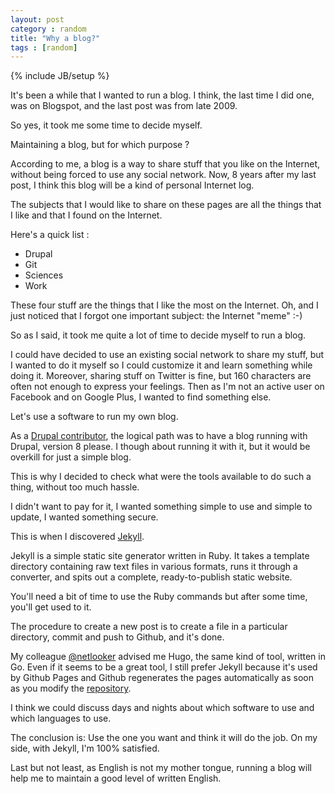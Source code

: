 ```yaml
---
layout: post
category : random
title: "Why a blog?"
tags : [random]
---
```

{% include JB/setup %}

It's been a while that I wanted to run a blog. I think, the last time I did one, was on Blogspot, and the last post was from late 2009.

So yes, it took me some time to decide myself.

Maintaining a blog, but for which purpose ?

According to me, a blog is a way to share stuff that you like on the Internet, without being forced to use any social network.
Now, 8 years after my last post, I think this blog will be a kind of personal Internet log.

<!--break-->
 
The subjects that I would like to share on these pages are all the things that I like and that I found on the Internet.

Here's a quick list :

- Drupal
- Git
- Sciences
- Work

These four stuff are the things that I like the most on the Internet.
Oh, and I just noticed that I forgot one important subject: the Internet "meme" :-)

So as I said, it took me quite a lot of time to decide myself to run a blog.

I could have decided to use an existing social network to share my stuff, but I wanted to do it myself so I could customize it and learn something while doing it.
Moreover, sharing stuff on Twitter is fine, but 160 characters are often not enough to express your feelings.
Then as I'm not an active user on Facebook and on Google Plus, I wanted to find something else.

Let's use a software to run my own blog.

As a [Drupal contributor](https://drupal.org/u/pol), the logical path was to have a blog running with Drupal, version 8 please.
I though about running it with it, but it would be overkill for just a simple blog.

This is why I decided to check what were the tools available to do such a thing, without too much hassle.

I didn't want to pay for it, I wanted something simple to use and simple to update, I wanted something secure.

This is when I discovered [Jekyll](https://jekyllrb.com/).

Jekyll is a simple static site generator written in Ruby.
It takes a template directory containing raw text files in various formats, runs it through a converter, and spits out a complete, ready-to-publish static website.

You'll need a bit of time to use the Ruby commands but after some time, you'll get used to it.

The procedure to create a new post is to create a file in a particular directory, commit and push to Github, and it's done.

My colleague [@netlooker](https://github.com/netlooker) advised me Hugo, the same kind of tool, written in Go.
Even if it seems to be a great tool, I still prefer Jekyll because it's used by Github Pages and Github regenerates the pages automatically as soon as you modify the [repository](https://github.com/drupol/drupol.github.io).

I think we could discuss days and nights about which software to use and which languages to use.

The conclusion is: Use the one you want and think it will do the job. On my side, with Jekyll, I'm 100% satisfied.

Last but not least, as English is not my mother tongue, running a blog will help me to maintain a good level of written English.
